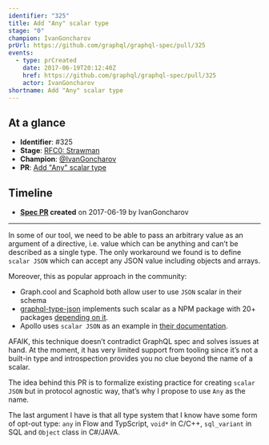```yaml
---
identifier: "325"
title: Add "Any" scalar type
stage: "0"
champion: IvanGoncharov
prUrl: https://github.com/graphql/graphql-spec/pull/325
events:
  - type: prCreated
    date: 2017-06-19T20:12:40Z
    href: https://github.com/graphql/graphql-spec/pull/325
    actor: IvanGoncharov
shortname: Add "Any" scalar type
---
```


## At a glance

- **Identifier**: #325
- **Stage**: [RFC0: Strawman](https://github.com/graphql/graphql-spec/blob/main/CONTRIBUTING.md#stage-0-strawman)
- **Champion**: [@IvanGoncharov](https://github.com/IvanGoncharov)
- **PR**: [Add "Any" scalar type](https://github.com/graphql/graphql-spec/pull/325)

<!-- BEGIN_CUSTOM_TEXT -->



<!-- END_CUSTOM_TEXT -->

## Timeline

- **[Spec PR](https://github.com/graphql/graphql-spec/pull/325) created** on 2017-06-19 by IvanGoncharov

<!-- VERBATIM -->

---

In some of our tool, we need to be able to pass an arbitrary value as an argument of a directive, i.e. value which can be anything and can’t be described as a single type.  The only workaround we found is to define `scalar JSON` which can accept any JSON value including objects and arrays.

Moreover, this as popular approach in the community:
 - Graph.cool and Scaphold both allow user to use `JSON` scalar in their schema
 - [graphql-type-json](https://github.com/taion/graphql-type-json) implements such scalar as a NPM package with 20+ packages [depending on it](https://www.npmjs.com/browse/depended/graphql-type-json).
 - Apollo uses `scalar JSON` as an example in [their documentation](http://dev.apollodata.com/tools/graphql-tools/scalars.html#Using-a-package).

AFAIK, this technique doesn’t contradict GraphQL spec and solves issues at hand.
At the moment, it has very limited support from tooling since it’s not a built-in type and introspection provides you no clue beyond the name of a scalar.  
 
The idea behind this PR is to formalize existing practice for creating `scalar JSON` but in protocol agnostic way, that’s why I propose to use `Any` as the name.

The last argument I have is that all type system that I know have some form of opt-out type: `any` in Flow and TypScript, `void*` in C/C++, `sql_variant` in SQL and `Object` class​ in C#/JAVA.

